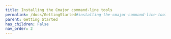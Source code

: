 ```yaml
---
title: Installing the Cmajor command-line tools
permalink: /docs/GettingStarted#installing-the-cmajor-command-line-tools
parent: Getting Started
has_children: False
nav_order: 2
---
```

